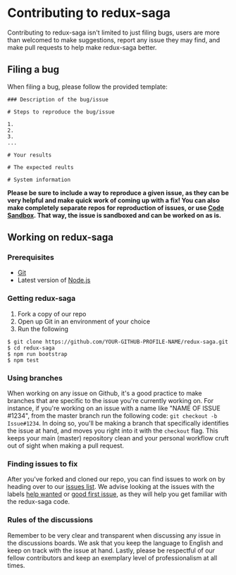 # Contributing to redux-saga
Contributing to redux-saga isn't limited to just filing bugs, users are more than welcomed to make suggestions, report any issue they may find, and make pull requests to help make redux-saga better.

## Filing a bug
When filing a bug, please follow the provided template:

```
### Description of the bug/issue

# Steps to reproduce the bug/issue

1.
2.
3.
...

# Your results

# The expected reults

# System information
```

**Please be sure to include a way to reproduce a given issue, as they can be very helpful and make quick work of coming up with a fix! You can also make completely separate repos for reproduction of issues, or use [Code Sandbox](https://codesandbox.io/). That way, the issue is sandboxed and can be worked on as is.**

## Working on redux-saga
### Prerequisites
* [Git](https://git-scm.com/)
* Latest version of [Node.js](https://nodejs.org/en/)

### Getting redux-saga
1. Fork a copy of our repo
2. Open up Git in an environment of your choice
3. Run the following

```
$ git clone https://github.com/YOUR-GITHUB-PROFILE-NAME/redux-saga.git
$ cd redux-saga
$ npm run bootstrap
$ npm test
```

### Using branches
When working on any issue on Github, it's a good practice to make branches that are specific to the issue you're currently working on. For instance, if you're working on an issue with a name like "NAME OF ISSUE #1234", from the master branch run the following code: `git checkout -b Issue#1234`. In doing so, you'll be making a branch that specifically identifies the issue at hand, and moves you right into it with the `checkout` flag. This keeps your main (master) repository clean and your personal workflow cruft out of sight when making a pull request. 

### Finding issues to fix
After you've forked and cloned our repo, you can find issues to work on by heading over to our [issues list](https://github.com/redux-saga/redux-saga/issues). We advise looking at the issues with the labels [help wanted](https://github.com/redux-saga/redux-saga/issues?q=is%3Aissue+is%3Aopen+label%3A%22help+wanted%22) or [good first issue](https://github.com/redux-saga/redux-saga/issues?q=is%3Aissue+is%3Aopen+label%3A%22good+first+issue%22), as they will help you get familiar with the redux-saga code. 

### Rules of the discussions
Remember to be very clear and transparent when discussing any issue in the discussions boards. We ask that you keep the language to English and keep on track with the issue at hand. Lastly, please be respectful of our fellow contributors and keep an exemplary level of professionalism at all times.  